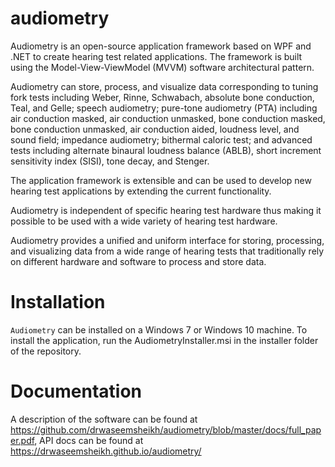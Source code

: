 # audiometry

Audiometry is an open-source application framework based on WPF and .NET to create hearing test related applications. The framework is built using the Model-View-ViewModel (MVVM) software architectural pattern.

Audiometry can store, process, and visualize data corresponding to tuning fork tests including Weber, Rinne, Schwabach, absolute bone conduction, Teal, and Gelle; speech audiometry; pure-tone audiometry (PTA) including air conduction masked, air conduction unmasked, bone conduction masked, bone conduction unmasked, air conduction aided, loudness level, and sound field; impedance audiometry; bithermal caloric test; and advanced tests including alternate binaural loudness balance (ABLB), short increment sensitivity index (SISI), tone decay, and Stenger.

The application framework is extensible and can be used to develop new hearing test applications by extending the current functionality.

Audiometry is independent of specific hearing test hardware thus making it possible to be used with a wide variety of hearing test hardware.

Audiometry provides a unified and uniform interface for storing, processing, and visualizing data from a wide range of hearing tests that traditionally rely on different hardware and software to process and store data.

# Installation

``Audiometry`` can be installed on a Windows 7 or Windows 10 machine. To install the application, run the AudiometryInstaller.msi in the installer folder of the repository.

# Documentation

A description of the software can be found at https://github.com/drwaseemsheikh/audiometry/blob/master/docs/full_paper.pdf, API docs can be found at https://drwaseemsheikh.github.io/audiometry/

